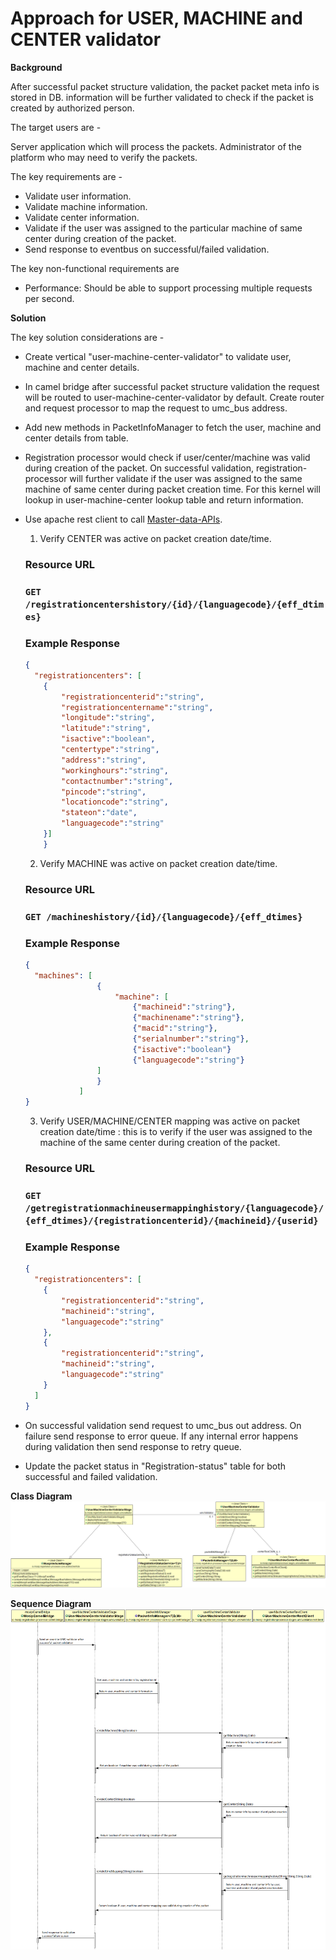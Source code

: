 

# Approach for USER, MACHINE and CENTER validator

**Background**

After successful packet structure validation, the packet packet meta info is stored in DB.  information will be further validated to check if the packet is created by authorized person.

The target users are -

Server application which will process the packets.
Administrator of the platform who may need to verify the packets.

The key requirements are -
-	Validate user information.
-	Validate machine information.
-	Validate center information.
-	Validate if the user was assigned to the particular machine of same center during creation of the packet.
-	Send response to eventbus on successful/failed validation.

The key non-functional requirements are
-	Performance: Should be able to support processing multiple requests per second.


**Solution**

The key solution considerations are -
- Create vertical "user-machine-center-validator" to validate user, machine and center details.
- In camel bridge after successful packet structure validation the request will be routed to user-machine-center-validator by default. Create router and request processor to map the request to umc_bus address.
- Add new methods in PacketInfoManager to fetch the user, machine and center details from table.
- Registration processor would check if user/center/machine was valid during creation of the packet. On successful validation, registration-processor will further validate if the user was assigned to the same machine of same center during packet creation time. For this kernel will lookup in user-machine-center lookup table and return information. 
- Use apache rest client to call [Master-data-APIs](https://github.com/mosip/mosip/wiki/2.4-Master-data-APIs#234-document-formats-master-api). 
    1. Verify CENTER was active on packet creation date/time.
    ### Resource URL
    ### `GET /registrationcentershistory/{id}/{languagecode}/{eff_dtimes}`
    ### Example Response
    ```JSON
    {
      "registrationcenters": [
        {
            "registrationcenterid":"string",
            "registrationcentername":"string",
            "longitude":"string",
            "latitude":"string",
            "isactive":"boolean",
            "centertype":"string",
            "address":"string",
            "workinghours":"string",
            "contactnumber":"string",
            "pincode":"string",
            "locationcode":"string",
            "stateon":"date",
            "languagecode":"string"
        }]
        }
    ```
    2. Verify MACHINE was active on packet creation date/time.
    ### Resource URL
    ### `GET /machineshistory/{id}/{languagecode}/{eff_dtimes}`
    ### Example Response
    ```JSON
    {
      "machines": [
                    { 
                        "machine": [
                            {"machineid":"string"},
                            {"machinename":"string"},
                            {"macid":"string"},	
                            {"serialnumber":"string"},
                            {"isactive":"boolean"}
                            {"languagecode":"string"}
                    ]
                    }
                ]
    }
    ```
    
    3. Verify USER/MACHINE/CENTER mapping was active on packet creation date/time : this is to verify if the user was assigned to the machine of the same center during creation of the packet.    
    ### Resource URL
    ### `GET /getregistrationmachineusermappinghistory/{languagecode}/{eff_dtimes}/{registrationcenterid}/{machineid}/{userid}`
    ### Example Response
    ```JSON
    {
      "registrationcenters": [
        {
            "registrationcenterid":"string",
            "machineid":"string",
            "languagecode":"string"
        },
        {
            "registrationcenterid":"string",
            "machineid":"string",
            "languagecode":"string"
        }
      ]
    }
    ```
- On successful validation send request to umc_bus out address. On failure send response to error queue. If any internal error happens during validation then send response to retry queue.
- Update the packet status in "Registration-status" table for both successful and failed validation.

**Class Diagram**
![Umc class diagram](_images/umc_class_diagram.png)

**Sequence Diagram**
![Umc class diagram](_images/umc_seq_diagram.png)
